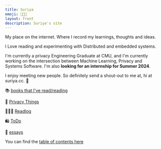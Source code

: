 ```yaml
---
title: Suriya
emoji: 🧑🏻‍💻
layout: front
description: Suriya's site
---
```


My place on the internet. Where I record my learnings, thoughts and ideas.

I Love reading and experimenting with Distributed and embedded systems.

I'm currently a privacy Engineering Graduate at CMU, and I'm currently working on the intersection between Machine Learning, Privacy and Systems Software.
I'm also __looking for an internship for Summer 2024__.

I enjoy meeting new people. So definitely send a shout-out to me at, hi at suriya.cc. 🙂

📚  [books that I've read/reading](/books)

🚪 [Privacy Things](privacy)

🧑🏻‍🏫 [Readlog](/readlog)

🛍 [ToDo](/todo)

📜   [essays](/essays)

You can find the [table of contents here](/toc)





